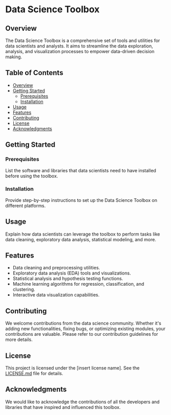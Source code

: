 # Data Science Toolbox

## Overview

The Data Science Toolbox is a comprehensive set of tools and utilities for data scientists and analysts. It aims to streamline the data exploration, analysis, and visualization processes to empower data-driven decision making.

## Table of Contents

- [Overview](#overview)
- [Getting Started](#getting-started)
  - [Prerequisites](#prerequisites)
  - [Installation](#installation)
- [Usage](#usage)
- [Features](#features)
- [Contributing](#contributing)
- [License](#license)
- [Acknowledgments](#acknowledgments)

## Getting Started

### Prerequisites

List the software and libraries that data scientists need to have installed before using the toolbox.

### Installation

Provide step-by-step instructions to set up the Data Science Toolbox on different platforms.

## Usage

Explain how data scientists can leverage the toolbox to perform tasks like data cleaning, exploratory data analysis, statistical modeling, and more.

## Features

- Data cleaning and preprocessing utilities.
- Exploratory data analysis (EDA) tools and visualizations.
- Statistical analysis and hypothesis testing functions.
- Machine learning algorithms for regression, classification, and clustering.
- Interactive data visualization capabilities.

## Contributing

We welcome contributions from the data science community. Whether it's adding new functionalities, fixing bugs, or optimizing existing modules, your contributions are valuable. Please refer to our contribution guidelines for more details.

## License

This project is licensed under the [insert license name]. See the [LICENSE.md](LICENSE.md) file for details.

## Acknowledgments

We would like to acknowledge the contributions of all the developers and libraries that have inspired and influenced this toolbox.

